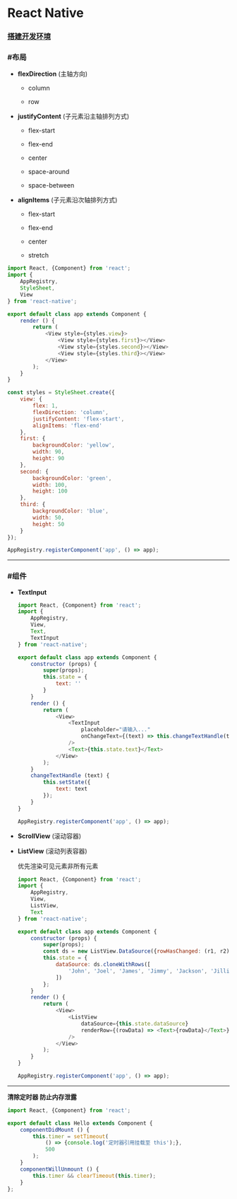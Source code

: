 # React Native #

### [搭建开发环境](./IDE.md) ###

### #布局 ###

+ __flexDirection__ (主轴方向)

    + column
    
    + row
    
+ __justifyContent__ (子元素沿主轴排列方式)
    
    + flex-start
    
    + flex-end
    
    + center
    
    + space-around
    
    + space-between
    
+ __alignItems__ (子元素沿次轴排列方式)
    
    + flex-start
    
    + flex-end
    
    + center
    
    + stretch

```javascript
import React, {Component} from 'react';
import {
    AppRegistry,
    StyleSheet,
    View
} from 'react-native';

export default class app extends Component {
    render () {
        return (
            <View style={styles.view}>
                <View style={styles.first}></View>
                <View style={styles.second}></View>
                <View style={styles.third}></View>
            </View>
        );
    }
}

const styles = StyleSheet.create({
    view: {
        flex: 1,
        flexDirection: 'column',
        justifyContent: 'flex-start',
        alignItems: 'flex-end'
    },
    first: {
        backgroundColor: 'yellow',
        width: 90,
        height: 90
    },
    second: {
        backgroundColor: 'green',
        width: 100,
        height: 100
    },
    third: {
        backgroundColor: 'blue',
        width: 50,
        height: 50
    }
});

AppRegistry.registerComponent('app', () => app);
```

*****

### #组件 ###

+ __TextInput__

    ```javascript
    import React, {Component} from 'react';
    import {
        AppRegistry,       
        View,
        Text,
        TextInput
    } from 'react-native';
    
    export default class app extends Component {
        constructor (props) {
            super(props);
            this.state = {
                text: ''
            }
        }
        render () {
            return (
                <View>
                    <TextInput 
                        placeholder="请输入..." 
                        onChangeText={(text) => this.changeTextHandle(text)} 
                    />
                    <Text>{this.state.text}</Text>
                </View>
            );
        }
        changeTextHandle (text) {
            this.setState({
                text: text
            });
        }
    }
    
    AppRegistry.registerComponent('app', () => app);
    ```
    
+ __ScrollView__ (滚动容器)
    
+ __ListView__ (滚动列表容器)
    
    优先渲染可见元素非所有元素
    
    ```javascript
    import React, {Component} from 'react';
    import {
        AppRegistry,        
        View,
        ListView,
        Text
    } from 'react-native';
    
    export default class app extends Component {
        constructor (props) {
            super(props);
            const ds = new ListView.DataSource({rowHasChanged: (r1, r2) => r1 !== r2});
            this.state = {
                dataSource: ds.cloneWithRows([
                    'John', 'Joel', 'James', 'Jimmy', 'Jackson', 'Jillian', 'Julie', 'Devin'
                ])
            };
        }  
        render () {
            return (
                <View>
                    <ListView
                        dataSource={this.state.dataSource}
                        renderRow={(rowData) => <Text>{rowData}</Text>}
                    />
                </View>
            );
        }
    }
    
    AppRegistry.registerComponent('app', () => app);
    ```
    
*****
    
__清除定时器 防止内存泄露__

```javascript
import React, {Component} from 'react';

export default class Hello extends Component {
    componentDidMount () {
        this.timer = setTimeout(
            () => {console.log('定时器引用挂载至 this');},
            500
        );
    }
    componentWillUnmount () {
        this.timer && clearTimeout(this.timer);
    }
};
```